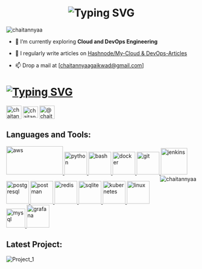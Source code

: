 <h1 align="center" <a href="https://git.io/typing-svg"><img src="https://readme-typing-svg.demolab.com?font=monoscope&weight=500&size=32&duration=3000&pause=1000&center=true&vCenter=true&width=900&lines=Hi+there%2C+I'm+Chaitannyaa;Welcome+to+the+Cloud+and+DevOps+Station!" alt="Typing SVG" /></a></h3>

<p align="left"> <img src="https://komarev.com/ghpvc/?username=chaitannyaa&label=Profile%20views&color=0e75b6&style=flat" alt="chaitannyaa" /> </p>

- 🌱 I’m currently exploring **Cloud and DevOps Engineering**

- 📝 I regularly write articles on [Hashnode/My-Cloud & DevOps-Articles](https://chaitannyaa.hashnode.dev/)

- 📫 Drop a mail at [chaitannyaagaikwad@gmail.com]

<h1><a href="https://git.io/typing-svg"><img src="https://readme-typing-svg.demolab.com?font=Fira+Code&weight=500&size=28&pause=3000&color=F7448EFF&center=true&vCenter=true&width=1200&height=60&lines=Connect+With+A+Budding+Cloud+DevOps+Engineer+From+India" alt="Typing SVG" /></a></h1>

<p align="left">
<a href="https://www.linkedin.com/in/chaitannyaa-gaikwad-b16965115/" target="blank"><img align="center" src="https://www.vectorlogo.zone/logos/linkedin/linkedin-icon.svg" alt="chaitannyaa gaikwad" height="35" width="40" /></a>
<a href="https://twitter.com/chaitannyaa2" target="blank"><img align="center" src="https://www.vectorlogo.zone/logos/twitter/twitter-official.svg" alt="chaitannyaa2" height="30" width="40" /></a>
<a href="https://hashnode.com/@chaitannyaa" target="blank"><img align="center" src="https://www.vectorlogo.zone/logos/hashnode/hashnode-icon.svg" alt="@chaitannyaa" height="35" width="40" /></a>
</p>

<h2 align="left">Languages and Tools:</h3>
<p align="left"> <a href="https://aws.amazon.com" target="_blank" rel="noreferrer"> <img src="https://www.vectorlogo.zone/logos/amazon_aws/amazon_aws-ar21.svg" alt="aws" width="150" height="75"/> </a> <a href="https://www.python.org" target="_blank" rel="noreferrer"> <img src="https://www.vectorlogo.zone/logos/python/python-icon.svg" alt="python" width="60" height="60"/> </a> <a href="https://www.gnu.org/software/bash/" target="_blank" rel="noreferrer"> <img src="https://www.vectorlogo.zone/logos/gnu_bash/gnu_bash-icon.svg" alt="bash" width="60" height="60"/> </a> <a href="https://www.docker.com/" target="_blank" rel="noreferrer"> <img src="https://www.vectorlogo.zone/logos/docker/docker-tile.svg" alt="docker" width="60" height="60"/> </a> <a href="https://git-scm.com/" target="_blank" rel="noreferrer"> <img src="https://www.vectorlogo.zone/logos/git-scm/git-scm-icon.svg" alt="git" width="60" height="60"/> </a>  <a href="https://www.jenkins.io" target="_blank" rel="noreferrer"> <img src="https://www.vectorlogo.zone/logos/jenkins/jenkins-icon.svg" alt="jenkins" width="70" height="70"/> <img align="right" src="https://github-readme-stats.vercel.app/api/top-langs?username=chaitannyaa&show_icons=true&locale=en&layout=compact" alt="chaitannyaa" />  </a> 
<p align="left">   
<a href="https://www.postgresql.org" target="_blank" rel="noreferrer"> <img src="https://www.vectorlogo.zone/logos/postgresql/postgresql-icon.svg" alt="postgresql" width="60" height="60"/> </a> <a href="https://postman.com" target="_blank" rel="noreferrer"> <img src="https://www.vectorlogo.zone/logos/getpostman/getpostman-icon.svg" alt="postman" width="60" height="60"/> </a> <a href="https://redis.io" target="_blank" rel="noreferrer"> <img src="https://www.vectorlogo.zone/logos/redis/redis-icon.svg" alt="redis" width="60" height="60"/> </a> <a href="https://www.sqlite.org/" target="_blank" rel="noreferrer"> <img src="https://www.vectorlogo.zone/logos/sqlite/sqlite-icon.svg" alt="sqlite" width="60" height="60"/> </a> <a href="https://kubernetes.io" target="_blank" rel="noreferrer"> <img src="https://www.vectorlogo.zone/logos/kubernetes/kubernetes-icon.svg" alt="kubernetes" width="60" height="60"/> </a> <a href="https://www.linux.org/" target="_blank" rel="noreferrer"> <img src="https://www.vectorlogo.zone/logos/linux/linux-icon.svg" alt="linux" width="60" height="60"/> </a> <a href="https://www.mysql.com/" target="_blank" rel="noreferrer"> <img src="https://www.vectorlogo.zone/logos/mysql/mysql-official.svg" alt="mysql" width="50" height="50"/> </a> <a href="https://grafana.com" target="_blank" rel="noreferrer"> <img src="https://www.vectorlogo.zone/logos/grafana/grafana-icon.svg" alt="grafana" width="60" height="60"/> </a> </p>

<h2 align="left">Latest Project:</h2>

![Project_1](https://github.com/Chaitannyaa/Chaitannyaa/assets/117350787/468b14ae-1168-4bc6-9cac-00ccf50989db)


